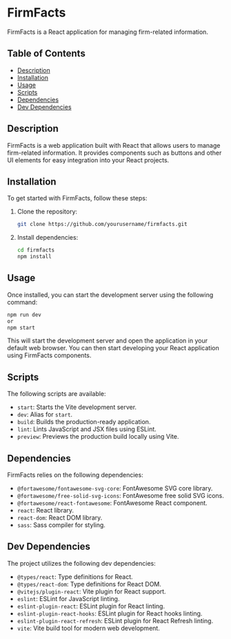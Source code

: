 # FirmFacts

FirmFacts is a React application for managing firm-related information.

## Table of Contents

- [Description](#description)
- [Installation](#installation)
- [Usage](#usage)
- [Scripts](#scripts)
- [Dependencies](#dependencies)
- [Dev Dependencies](#dev-dependencies)

## Description

FirmFacts is a web application built with React that allows users to manage firm-related information. It provides components such as buttons and other UI elements for easy integration into your React projects.

## Installation

To get started with FirmFacts, follow these steps:

1. Clone the repository:

   ```bash
   git clone https://github.com/yourusername/firmfacts.git
   ```

2. Install dependencies:

   ```bash
   cd firmfacts
   npm install
   ```

## Usage

Once installed, you can start the development server using the following command:

```bash
npm run dev
or
npm start
```

This will start the development server and open the application in your default web browser. You can then start developing your React application using FirmFacts components.

## Scripts

The following scripts are available:

- `start`: Starts the Vite development server.
- `dev`: Alias for `start`.
- `build`: Builds the production-ready application.
- `lint`: Lints JavaScript and JSX files using ESLint.
- `preview`: Previews the production build locally using Vite.

## Dependencies

FirmFacts relies on the following dependencies:

- `@fortawesome/fontawesome-svg-core`: FontAwesome SVG core library.
- `@fortawesome/free-solid-svg-icons`: FontAwesome free solid SVG icons.
- `@fortawesome/react-fontawesome`: FontAwesome React component.
- `react`: React library.
- `react-dom`: React DOM library.
- `sass`: Sass compiler for styling.

## Dev Dependencies

The project utilizes the following dev dependencies:

- `@types/react`: Type definitions for React.
- `@types/react-dom`: Type definitions for React DOM.
- `@vitejs/plugin-react`: Vite plugin for React support.
- `eslint`: ESLint for JavaScript linting.
- `eslint-plugin-react`: ESLint plugin for React linting.
- `eslint-plugin-react-hooks`: ESLint plugin for React hooks linting.
- `eslint-plugin-react-refresh`: ESLint plugin for React Refresh linting.
- `vite`: Vite build tool for modern web development.
